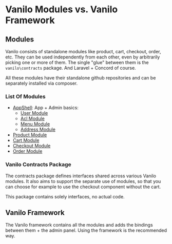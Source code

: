 # Vanilo Modules vs. Vanilo Framework

## Modules

Vanilo consists of standalone modules like product, cart, checkout,
order, etc. They can be used independently from each other, even by
arbitrarily picking one or more of them. The single "glue" between them
is the `vanilo\contracts` package. And Laravel + Concord of course.

All these modules have their standalone github repositories and can be
separately installed via composer.

### List Of Modules

- [AppShell](https://github.com/artkonekt/appshell): App + Admin basics:
    - [User Module](users.md)
    - [Acl Module](acl.md)
    - [Menu Module](https://github.com/artkonekt/menu)
    - [Address Module](addresses.md)
- [Product Module](products.md)
- [Cart Module](cart.md)
- [Checkout Module](checkout.md)
- [Order Module](orders.md)

### Vanilo Contracts Package

The contracts package defines interfaces shared across various Vanilo
modules. It also aims to support the separate use of modules, so that you
can choose for example to use the checkout component without the cart.

This package contains solely interfaces, no actual code.

## Vanilo Framework

The Vanilo framework contains all the modules and adds the bindings
between them + the admin panel. Using the framework is the
recommended way.

